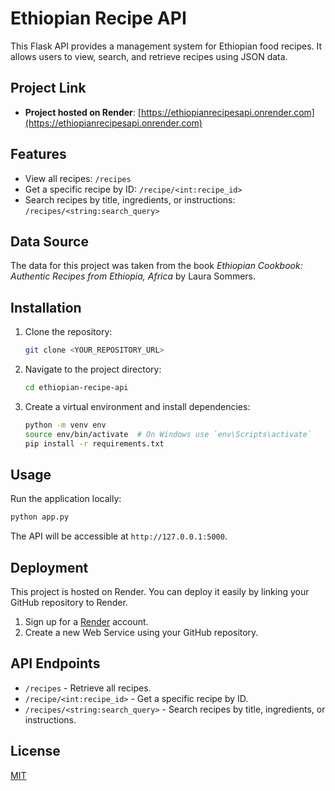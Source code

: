 # Ethiopian Recipe API 

This Flask API provides a management system for Ethiopian food recipes. It allows users to view, search, and retrieve recipes using JSON data.

## Project Link

- **Project hosted on Render**: [https://ethiopianrecipesapi.onrender.com](https://ethiopianrecipesapi.onrender.com)

## Features

- View all recipes: `/recipes`
- Get a specific recipe by ID: `/recipe/<int:recipe_id>`
- Search recipes by title, ingredients, or instructions: `/recipes/<string:search_query>`

## Data Source

The data for this project was taken from the book *Ethiopian Cookbook: Authentic Recipes from Ethiopia, Africa* by Laura Sommers.

## Installation

1. Clone the repository:
   ```bash
   git clone <YOUR_REPOSITORY_URL>
   ```

2. Navigate to the project directory:
   ```bash
   cd ethiopian-recipe-api
   ```

3. Create a virtual environment and install dependencies:
   ```bash
   python -m venv env
   source env/bin/activate  # On Windows use `env\Scripts\activate`
   pip install -r requirements.txt
   ```

## Usage

Run the application locally:
```bash
python app.py
```

The API will be accessible at `http://127.0.0.1:5000`.

## Deployment

This project is hosted on Render. You can deploy it easily by linking your GitHub repository to Render.

1. Sign up for a [Render](https://render.com) account.
2. Create a new Web Service using your GitHub repository.

## API Endpoints

- `/recipes` - Retrieve all recipes.
- `/recipe/<int:recipe_id>` - Get a specific recipe by ID.
- `/recipes/<string:search_query>` - Search recipes by title, ingredients, or instructions.

## License

[MIT](LICENSE)
